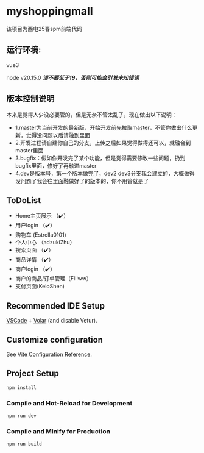 # myshoppingmall
该项目为西电25春spm前端代码

## 运行环境:

vue3

node v20.15.0  ***请不要低于19，否则可能会引发未知错误***

## 版本控制说明
本来是觉得人少没必要管的，但是无奈不管太乱了，现在做出以下说明：


* 1.master为当前开发的最新版，开始开发前先拉取master，不管你做出什么更新，觉得没问题以后请融到里面
* 2.开发过程请自建你自己的分支，上传之后如果觉得做得还可以，就融合到master里面
* 3.bugfix：假如你开发完了某个功能，但是觉得需要修改一些问题，扔到bugfix里面，修好了再融进master
* 4.dev是版本号，第一个版本做完了，dev2 dev3分支我会建立的，大概做得没问题了我会往里面融做好了的版本的，你不用管就是了

## ToDoList
* Home主页展示 （✔️）
* 用户login （✔️）
* 购物车 (Estrella0101)
* 个人中心 （adzukiZhu）
* 搜索页面 （✔️）
* 商品详情 （✔️）
* 商户login （✔️）
* 商户的商品/订单管理（Flliww）
* 支付页面(KeloShen)


## Recommended IDE Setup

[VSCode](https://code.visualstudio.com/) + [Volar](https://marketplace.visualstudio.com/items?itemName=Vue.volar) (and disable Vetur).

## Customize configuration

See [Vite Configuration Reference](https://vite.dev/config/).

## Project Setup

```sh
npm install
```

### Compile and Hot-Reload for Development

```sh
npm run dev
```

### Compile and Minify for Production

```sh
npm run build
```
